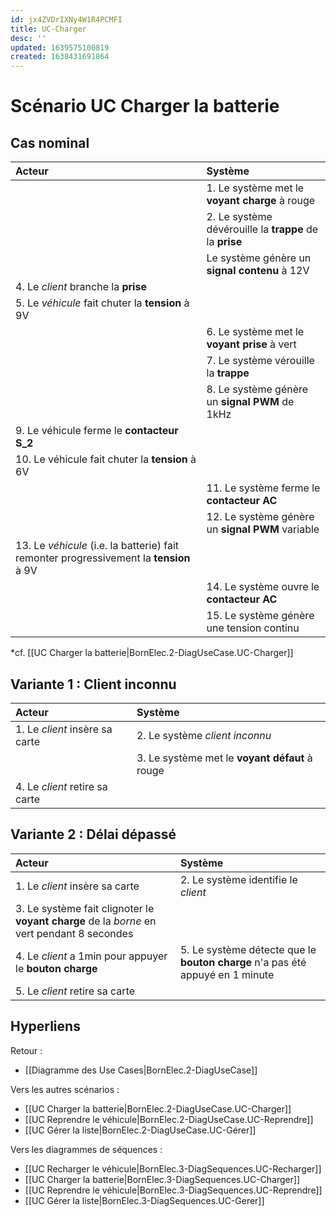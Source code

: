 ```yaml
---
id: jx4ZVDrIXNy4W1R4PCMFI
title: UC-Charger
desc: ''
updated: 1639575100819
created: 1638431691864
---
```


# Scénario UC Charger la batterie
 
## Cas nominal 

|Acteur|Système|
|:---|:---|
||1. Le système met le **voyant charge** à rouge|
||2. Le système dévérouille la **trappe** de la **prise**|
||Le système génère un **signal contenu** à 12V|
|4. Le _client_  branche la **prise**||
|5. Le _véhicule_ fait chuter la **tension** à 9V||
||6. Le système met le **voyant prise** à vert|
||7. Le système vérouille la **trappe**|
||8. Le système génère un **signal PWM** de 1kHz|
|9. Le véhicule ferme le **contacteur S_2**||
|10. Le véhicule fait chuter la **tension** à 6V||
||11. Le système ferme le **contacteur AC**|
||12. Le système génère un **signal PWM** variable|
|13. Le _véhicule_ (i.e. la batterie) fait remonter progressivement la **tension** à 9V||
||14. Le système ouvre le **contacteur AC**|
||15. Le système génère une tension continu|


*cf. [[UC Charger la batterie|BornElec.2-DiagUseCase.UC-Charger]]

## Variante 1 : Client inconnu

|Acteur|Système|
|:---|:---|
|1. Le _client_ insère sa carte |2. Le système _client inconnu_|
||3. Le système met le **voyant défaut** à rouge|
|4. Le _client_ retire sa carte||

## Variante 2 : Délai dépassé 

|Acteur|Système|
|:---|:---|
|1. Le _client_ insère sa carte |2. Le système identifie le _client_|
|3. Le système fait clignoter le **voyant charge** de la _borne_ en vert pendant 8 secondes|
|4. Le _client_ a 1min pour appuyer le **bouton charge**|5. Le système détecte que le **bouton charge** n'a pas été appuyé en 1 minute |
|5. Le _client_ retire sa carte||

## Hyperliens 
Retour :
- [[Diagramme des Use Cases|BornElec.2-DiagUseCase]]

Vers les autres scénarios :
- [[UC Charger la batterie|BornElec.2-DiagUseCase.UC-Charger]]
- [[UC Reprendre le véhicule|BornElec.2-DiagUseCase.UC-Reprendre]]
- [[UC Gérer la liste|BornElec.2-DiagUseCase.UC-Gérer]]

Vers les diagrammes de séquences :
- [[UC Recharger le véhicule|BornElec.3-DiagSequences.UC-Recharger]]
- [[UC Charger la batterie|BornElec.3-DiagSequences.UC-Charger]]
- [[UC Reprendre le véhicule|BornElec.3-DiagSequences.UC-Reprendre]]
- [[UC Gérer la liste|BornElec.3-DiagSequences.UC-Gerer]]


